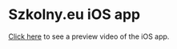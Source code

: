 # Szkolny.eu iOS app

[Click here](https://www.youtube.com/watch?v=dQw4w9WgXcQ) to see a preview video of the iOS app.
